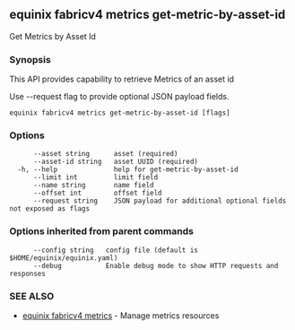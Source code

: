 ## equinix fabricv4 metrics get-metric-by-asset-id

Get Metrics by Asset Id

### Synopsis

This API provides capability to retrieve Metrics of an asset id

Use --request flag to provide optional JSON payload fields.

```
equinix fabricv4 metrics get-metric-by-asset-id [flags]
```

### Options

```
      --asset string      asset (required)
      --asset-id string   asset UUID (required)
  -h, --help              help for get-metric-by-asset-id
      --limit int         limit field
      --name string       name field
      --offset int        offset field
      --request string    JSON payload for additional optional fields not exposed as flags
```

### Options inherited from parent commands

```
      --config string   config file (default is $HOME/equinix/equinix.yaml)
      --debug           Enable debug mode to show HTTP requests and responses
```

### SEE ALSO

* [equinix fabricv4 metrics](equinix_fabricv4_metrics.md)	 - Manage metrics resources


